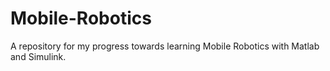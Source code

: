 # Mobile-Robotics

A repository for my progress towards learning Mobile Robotics with Matlab and Simulink.
